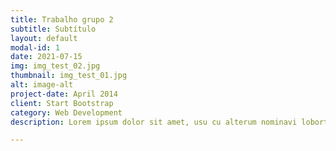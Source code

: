 ```yaml
---
title: Trabalho grupo 2
subtitle: Subtítulo
layout: default
modal-id: 1
date: 2021-07-15
img: img_test_02.jpg
thumbnail: img_test_01.jpg
alt: image-alt
project-date: April 2014
client: Start Bootstrap
category: Web Development
description: Lorem ipsum dolor sit amet, usu cu alterum nominavi lobortis. At duo novum diceret. Tantas apeirian vix et, usu sanctus postulant inciderint ut, populo diceret necessitatibus in vim. Cu eum dicam feugiat noluisse.

---
```


